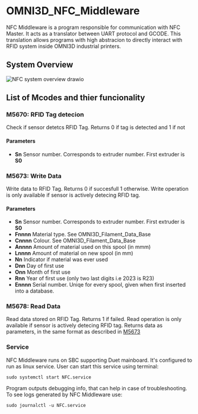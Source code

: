 # OMNI3D_NFC_Middleware

NFC Middleware is a program responsible for communication with NFC Master. It acts as a translator between UART protocol and GCODE. This translation allows programs with high abstracion to directly interact with RFID system inside OMNI3D industrial printers.

## System Overview
![NFC system overview drawio](https://github.com/omni3dteam/OMNI3D_NFC_Middleware/assets/127947391/f74e748b-7d84-4bae-9940-1e5f785187d4)

## List of Mcodes and thier funcionality

### M5670: RFID Tag detecion
Check if sensor detetcs RFID Tag. Returns 0 if tag is detected and 1 if not
#### Parameters 
* **Sn** Sensor number. Corresponds to extruder number. First extruder is **S0** 

### M5673: Write Data
Write data to RFID Tag. Returns 0 if succesfull 1 otherwise. Write operation is only available if sensor is actively detecing RFID tag. 
#### Parameters
* **Sn** Sensor number. Corresponds to extruder number. First extruder is **S0** 
* **Fnnnn** Material type. See OMNI3D_Filament_Data_Base
* **Cnnnn** Colour. See OMNI3D_Filament_Data_Base
* **Annnn** Amount of material used on this spool (in mmm)
* **Lnnnn** Amount of material on new spool (in mm)
* **Nn** Indicator if material was ever used
* **Dnn** Day of first use
* **Onn** Month of first use
* **Rnn** Year of first use (only two last digits i.e 2023 is R23)
* **Ennnn** Serial number. Uniqe for every spool, given when first inserted into a database.

### M5678: Read Data
Read data stored on RFID Tag. Returns 1 if failed. Read operation is only available if sensor is actively detecing RFID tag. Returns data as parameters, in the same format as described in [M5673](#M5673:-Write-Data)

### Service
NFC Middleware runs on SBC supporting Duet mainboard. It's configured to run as linux service. User can start this service using terminal:
```console
sudo systemctl start NFC.service
```
Program outputs debugging info, that can help in case of troubleshooting. To see logs generated by NFC Middleware use:
```console
sudo journalctl -u NFC.service 
```








